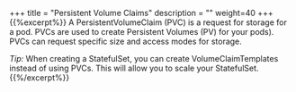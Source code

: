 +++
title = "Persistent Volume Claims"
description = ""
weight=40
+++
{{%excerpt%}}
A PersistentVolumeClaim (PVC) is a request for storage for a pod. PVCs
are used to create Persistent Volumes (PV) for your pods). PVCs can
request specific size and access modes for storage.

*Tip:* When creating a StatefulSet, you can create VolumeClaimTemplates
instead of using PVCs. This will allow you to scale your StatefulSet.
{{%/excerpt%}}
